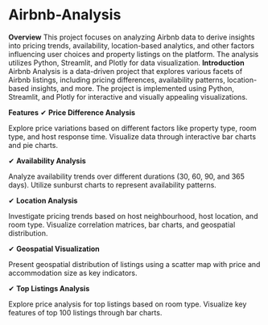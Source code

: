 # Airbnb-Analysis
**Overview**
This project focuses on analyzing Airbnb data to derive insights into pricing trends, availability, location-based analytics, and other factors influencing user choices and property listings on the platform. The analysis utilizes Python, Streamlit, and Plotly for data visualization.
**Introduction**
Airbnb Analysis is a data-driven project that explores various facets of Airbnb listings, including pricing differences, availability patterns, location-based insights, and more. The project is implemented using Python, Streamlit, and Plotly for interactive and visually appealing visualizations.

**Features**
✔ **Price Difference Analysis**

Explore price variations based on different factors like property type, room type, and host response time.
Visualize data through interactive bar charts and pie charts.

✔ **Availability Analysis**

Analyze availability trends over different durations (30, 60, 90, and 365 days).
Utilize sunburst charts to represent availability patterns.

✔ **Location Analysis**

Investigate pricing trends based on host neighbourhood, host location, and room type.
Visualize correlation matrices, bar charts, and geospatial distribution.

✔ **Geospatial Visualization**

Present geospatial distribution of listings using a scatter map with price and accommodation size as key indicators.

✔ **Top Listings Analysis**

Explore price analysis for top listings based on room type.
Visualize key features of top 100 listings through bar charts.
